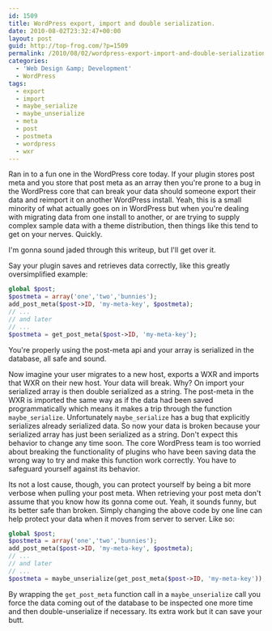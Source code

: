 ```yaml
---
id: 1509
title: WordPress export, import and double serialization.
date: 2010-08-02T23:32:47+00:00
layout: post
guid: http://top-frog.com/?p=1509
permalink: /2010/08/02/wordpress-export-import-and-double-serialization/
categories:
  - 'Web Design &amp; Development'
  - WordPress
tags:
  - export
  - import
  - maybe_serialize
  - maybe_unserialize
  - meta
  - post
  - postmeta
  - wordpress
  - wxr
---
```

Ran in to a fun one in the WordPress core today. If your plugin stores post meta and you store that post meta as an array then you're prone to a bug in the WordPress core that can break your data should someone export their data and reimport it on another WordPress install. Yeah, this is a small minority of what actually goes on in WordPress but when you're dealing with migrating data from one install to another, or are trying to supply complex sample data with a theme distribution, then things like this tend to get on your nerves. Quickly.

I'm gonna sound jaded through this writeup, but I'll get over it. 



Say your plugin saves and retrieves data correctly, like this greatly oversimplified example:

``` php
global $post;
$postmeta = array('one','two','bunnies');
add_post_meta($post->ID, 'my-meta-key', $postmeta);
// ...
// and later
// ...
$postmeta = get_post_meta($post->ID, 'my-meta-key');
```

You're properly using the post-meta api and your array is serialized in the database, all safe and sound.

Now imagine your user migrates to a new host, exports a WXR and imports that WXR on their new host. Your data will break. Why? On import your serialized array is then double serialized as a string. The post-meta in the WXR is imported the same way as if the data had been saved programmatically which means it makes a trip through the function `maybe_serialize`. Unfortunately `maybe_serialize` has a bug that explicitly serializes already serialized data. So now your data is broken because your serialized array has just been serialized as a string. Don't expect this behavior to change any time soon. The core WordPress team is too worried about breaking the functionality of plugins who have been saving data the wrong way to try and make this function work correctly. You have to safeguard yourself against its behavior.

Its not a lost cause, though, you can protect yourself by being a bit more verbose when pulling your post meta. When retrieving your post meta don't assume that you know how its gonna come out. Yeah, it sounds funny, but its better safe than broken. Simply changing the above code by one line can help protect your data when it moves from server to server. Like so:

``` php
global $post;
$postmeta = array('one','two','bunnies');
add_post_meta($post->ID, 'my-meta-key', $postmeta);
// ...
// and later
// ...
$postmeta = maybe_unserialize(get_post_meta($post->ID, 'my-meta-key'));
```

By wrapping the `get_post_meta` function call in a `maybe_unserialize` call you force the data coming out of the database to be inspected one more time and then double-unserialize if necessary. Its extra work but it can save your butt.